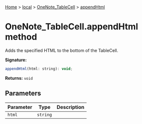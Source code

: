 [Home](./index) &gt; [local](local.md) &gt; [OneNote\_TableCell](local.onenote_tablecell.md) &gt; [appendHtml](local.onenote_tablecell.appendhtml.md)

# OneNote\_TableCell.appendHtml method

Adds the specified HTML to the bottom of the TableCell.

**Signature:**
```javascript
appendHtml(html: string): void;
```
**Returns:** `void`

## Parameters

|  Parameter | Type | Description |
|  --- | --- | --- |
|  `html` | `string` |  |


